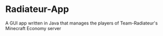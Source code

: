 # Radiateur-App
A GUI app written in Java that manages the players of Team-Radiateur's Minecraft Economy server
